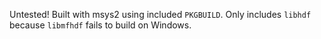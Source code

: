 Untested! Built with msys2 using included `PKGBUILD`. 
Only includes `libhdf` because `libmfhdf` fails to build on Windows.
